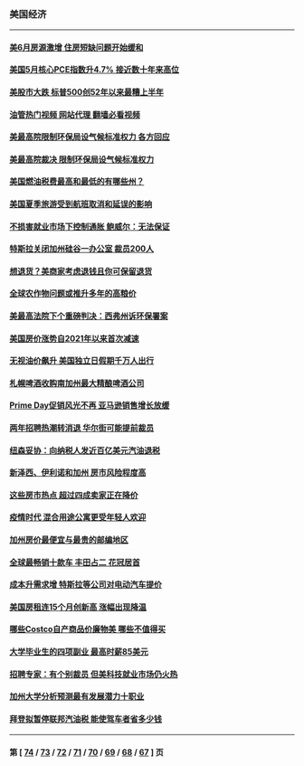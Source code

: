 ### 美国经济
---
#### [美6月房源激增 住房短缺问题开始缓和](../../pages/ncid1078158/n13771588.md?07020845) 
#### [美国5月核心PCE指数升4.7% 接近数十年来高位](../../pages/ncid1078158/n13770992.md?07020845) 
#### [美股市大跌 标普500创52年以来最糟上半年](../../pages/ncid1078158/n13770988.md?07020845) 
#### [油管热门视频 网站代理 翻墙必看视频](http://209.222.30.114:81/youtube.html?07020845)
#### [美最高院限制环保局设气候标准权力 各方回应](../../pages/ncid1078158/n13770901.md?07020845) 
#### [美最高院裁决 限制环保局设气候标准权力](../../pages/ncid1078158/n13770868.md?07020845) 
#### [美国燃油税费最高和最低的有哪些州？](../../pages/ncid1078158/n13770341.md?07020845) 
#### [美国夏季旅游受到航班取消和延误的影响](../../pages/ncid1078158/n13770276.md?07020845) 
#### [不损害就业市场下控制通胀 鲍威尔：无法保证](../../pages/ncid1078158/n13770190.md?07020845) 
#### [特斯拉关闭加州硅谷一办公室 裁员200人](../../pages/ncid1078158/n13770149.md?07020845) 
#### [想退货？美商家考虑退钱且你可保留退货](../../pages/ncid1078158/n13769661.md?07020845) 
#### [全球农作物问题或推升多年的高粮价](../../pages/ncid1078158/n13769592.md?07020845) 
#### [美最高法院下个重磅判决：西弗州诉环保署案](../../pages/ncid1078158/n13769362.md?07020845) 
#### [美国房价涨势自2021年以来首次减速](../../pages/ncid1078158/n13769511.md?07020845) 
#### [无视油价飙升 美国独立日假期千万人出行](../../pages/ncid1078158/n13769490.md?07020845) 
#### [札幌啤酒收购南加州最大精酿啤酒公司](../../pages/ncid1078158/n13768291.md?07020845) 
#### [Prime Day促销风光不再 亚马逊销售增长放缓](../../pages/ncid1078158/n13768791.md?07020845) 
#### [两年招聘热潮转消退 华尔街可能提前裁员](../../pages/ncid1078158/n13768737.md?07020845) 
#### [纽森妥协：向纳税人发近百亿美元汽油退税](../../pages/ncid1078158/n13768765.md?07020845) 
#### [新泽西、伊利诺和加州 房市风险程度高](../../pages/ncid1078158/n13768427.md?07020845) 
#### [这些房市热点 超过四成卖家正在降价](../../pages/ncid1078158/n13768265.md?07020845) 
#### [疫情时代 混合用途公寓更受年轻人欢迎](../../pages/ncid1078158/n13768248.md?07020845) 
#### [加州房价最便宜与最贵的邮编地区](../../pages/ncid1078158/n13768067.md?07020845) 
#### [全球最畅销十款车 丰田占二 花冠居首](../../pages/ncid1078158/n13763164.md?07020845) 
#### [成本升需求增 特斯拉等公司对电动汽车提价](../../pages/ncid1078158/n13767981.md?07020845) 
#### [美国房租连15个月创新高 涨幅出现降温](../../pages/ncid1078158/n13767865.md?07020845) 
#### [哪些Costco自产商品价廉物美 哪些不值得买](../../pages/ncid1078158/n13766373.md?07020845) 
#### [大学毕业生的四项副业 最高时薪85美元](../../pages/ncid1078158/n13766337.md?07020845) 
#### [招聘专家：有个别裁员 但美科技就业市场仍火热](../../pages/ncid1078158/n13767465.md?07020845) 
#### [加州大学分析预测最有发展潜力十职业](../../pages/ncid1078158/n13767449.md?07020845) 
#### [拜登拟暂停联邦汽油税 能使驾车者省多少钱](../../pages/ncid1078158/n13767462.md?07020845) 

---
#### 第 [ [74](./74.md?07020845) / [73](./73.md?07020845) / [72](./72.md?07020845) / [71](./71.md?07020845) / [70](./70.md?07020845) / [69](./69.md?07020845) / [68](./68.md?07020845) / [67](./67.md?07020845) ] 页
